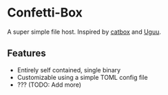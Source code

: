 # Confetti-Box
A super simple file host. Inspired by [catbox](catbox.moe) and [Uguu](uguu.se).

## Features
- Entirely self contained, single binary
- Customizable using a simple TOML config file
- ??? (TODO: Add more)
